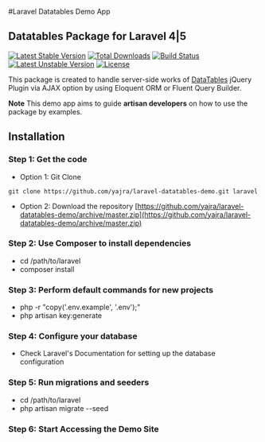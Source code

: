 #Laravel Datatables Demo App

## Datatables Package for Laravel 4|5

[![Latest Stable Version](https://poser.pugx.org/yajra/laravel-datatables-oracle/v/stable.png)](https://packagist.org/packages/yajra/laravel-datatables-oracle)
[![Total Downloads](https://poser.pugx.org/yajra/laravel-datatables-oracle/downloads.png)](https://packagist.org/packages/yajra/laravel-datatables-oracle)
[![Build Status](https://travis-ci.org/yajra/laravel-datatables.png?branch=master)](https://travis-ci.org/yajra/laravel-datatables)
[![Latest Unstable Version](https://poser.pugx.org/yajra/laravel-datatables-oracle/v/unstable.svg)](https://packagist.org/packages/yajra/laravel-datatables-oracle)
[![License](https://poser.pugx.org/yajra/laravel-datatables-oracle/license.svg)](https://packagist.org/packages/yajra/laravel-datatables-oracle)

This package is created to handle server-side works of [DataTables](http://datatables.net/) jQuery Plugin via AJAX option by using Eloquent ORM or Fluent Query Builder.

**Note** This demo app aims to guide **artisan developers** on how to use the package by examples.

## Installation

### Step 1: Get the code
- Option 1: Git Clone
```shell
git clone https://github.com/yajra/laravel-datatables-demo.git laravel
```
- Option 2: Download the repository [https://github.com/yajra/laravel-datatables-demo/archive/master.zip](https://github.com/yajra/laravel-datatables-demo/archive/master.zip)

### Step 2: Use Composer to install dependencies
- cd /path/to/laravel
- composer install

### Step 3: Perform default commands for new projects
- php -r "copy('.env.example', '.env');"
- php artisan key:generate

### Step 4: Configure your database
- Check Laravel's Documentation for setting up the database configuration

### Step 5: Run migrations and seeders
- cd /path/to/laravel
- php artisan migrate --seed

### Step 6: Start Accessing the Demo Site
